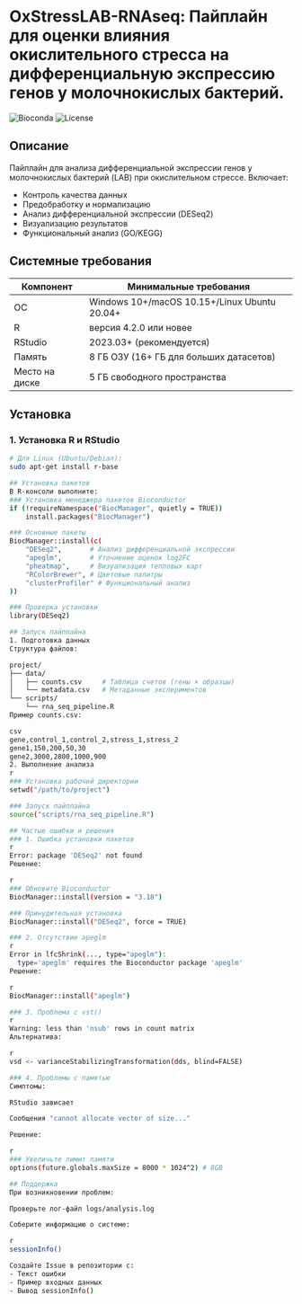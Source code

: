 # OxStressLAB-RNAseq: Пайплайн для оценки влияния окислительного стресса на дифференциальную экспрессию генов у молочнокислых бактерий.

![Bioconda](https://img.shields.io/badge/Built_with-R%20%7C%20Bioconductor-blue)
![License](https://img.shields.io/badge/License-MIT-green)

## Описание
Пайплайн для анализа дифференциальной экспрессии генов у молочнокислых бактерий (LAB) при окислительном стрессе. Включает:
- Контроль качества данных
- Предобработку и нормализацию
- Анализ дифференциальной экспрессии (DESeq2)
- Визуализацию результатов
- Функциональный анализ (GO/KEGG)

## Системные требования
| Компонент | Минимальные требования |
|-----------|------------------------|
| ОС | Windows 10+/macOS 10.15+/Linux Ubuntu 20.04+ |
| R | версия 4.2.0 или новее |
| RStudio | 2023.03+ (рекомендуется) |
| Память | 8 ГБ ОЗУ (16+ ГБ для больших датасетов) |
| Место на диске | 5 ГБ свободного пространства |

## Установка

### 1. Установка R и RStudio
```bash
# Для Linux (Ubuntu/Debian):
sudo apt-get install r-base

## Установка пакетов
В R-консоли выполните:
### Установка менеджера пакетов Bioconductor
if (!requireNamespace("BiocManager", quietly = TRUE))
    install.packages("BiocManager")

### Основные пакеты
BiocManager::install(c(
    "DESeq2",       # Анализ дифференциальной экспрессии
    "apeglm",       # Уточнение оценок log2FC
    "pheatmap",     # Визуализация тепловых карт
    "RColorBrewer", # Цветовые палитры
    "clusterProfiler" # Функциональный анализ
))

### Проверка установки
library(DESeq2)

## Запуск пайплайна
1. Подготовка данных
Структура файлов:

project/
├── data/
│   ├── counts.csv     # Таблица счетов (гены × образцы)
│   └── metadata.csv   # Метаданные экспериментов
└── scripts/
    └── rna_seq_pipeline.R
Пример counts.csv:

csv
gene,control_1,control_2,stress_1,stress_2
gene1,150,200,50,30
gene2,3000,2800,1000,900
2. Выполнение анализа
r
### Установка рабочей директории
setwd("/path/to/project")

### Запуск пайплайна
source("scripts/rna_seq_pipeline.R")

## Частые ошибки и решения
### 1. Ошибка установки пакетов
r
Error: package 'DESeq2' not found
Решение:

r
### Обновите Bioconductor
BiocManager::install(version = "3.18")

### Принудительная установка
BiocManager::install("DESeq2", force = TRUE)

### 2. Отсутствие apeglm
r
Error in lfcShrink(..., type="apeglm"): 
  type='apeglm' requires the Bioconductor package 'apeglm'
Решение:

r
BiocManager::install("apeglm")

### 3. Проблема с vst()
r
Warning: less than 'nsub' rows in count matrix
Альтернатива:

r
vsd <- varianceStabilizingTransformation(dds, blind=FALSE)

### 4. Проблемы с памятью
Симптомы:

RStudio зависает

Сообщения "cannot allocate vector of size..."

Решение:

r
### Увеличьте лимит памяти
options(future.globals.maxSize = 8000 * 1024^2) # 8GB

## Поддержка
При возникновении проблем:

Проверьте лог-файл logs/analysis.log

Соберите информацию о системе:

r
sessionInfo()

Создайте Issue в репозитории с:
- Текст ошибки
- Пример входных данных
- Вывод sessionInfo()
